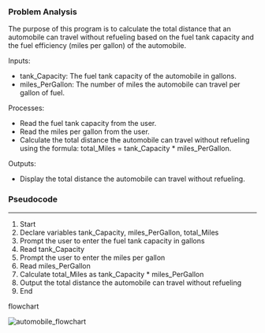 ### Problem Analysis
The purpose of this program is to calculate the total distance that an automobile can travel without refueling based on the fuel tank capacity and the fuel efficiency (miles per gallon) of the automobile.

Inputs:
- tank_Capacity: The fuel tank capacity of the automobile in gallons.
- miles_PerGallon: The number of miles the automobile can travel per gallon of fuel.

Processes:
- Read the fuel tank capacity from the user.
- Read the miles per gallon from the user.
- Calculate the total distance the automobile can travel without refueling using the formula: total_Miles = tank_Capacity * miles_PerGallon.

Outputs:
- Display the total distance the automobile can travel without refueling.

### Pseudocode
---

1. Start
2. Declare variables tank_Capacity, miles_PerGallon, total_Miles
3. Prompt the user to enter the fuel tank capacity in gallons
4. Read tank_Capacity
5. Prompt the user to enter the miles per gallon
6. Read miles_PerGallon
7. Calculate total_Miles as tank_Capacity * miles_PerGallon
8. Output the total distance the automobile can travel without refueling
9. End

flowchart

   ![automobile_flowchart](https://github.com/user-attachments/assets/8d51029a-7d9a-42a6-8889-1e1c1fc94157)
